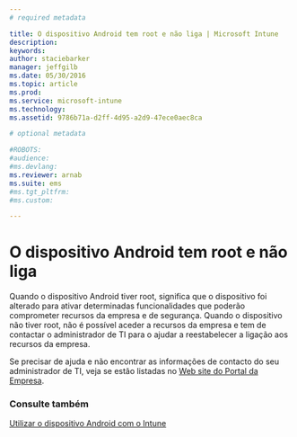```yaml
---
# required metadata

title: O dispositivo Android tem root e não liga | Microsoft Intune
description:
keywords:
author: staciebarker
manager: jeffgilb
ms.date: 05/30/2016
ms.topic: article
ms.prod:
ms.service: microsoft-intune
ms.technology:
ms.assetid: 9786b71a-d2ff-4d95-a2d9-47ece0aec8ca

# optional metadata

#ROBOTS:
#audience:
#ms.devlang:
ms.reviewer: arnab
ms.suite: ems
#ms.tgt_pltfrm:
#ms.custom:

---
```



# O dispositivo Android tem root e não liga

Quando o dispositivo Android tiver root, significa que o dispositivo foi alterado para ativar determinadas funcionalidades que poderão comprometer recursos da empresa e de segurança. Quando o dispositivo não tiver root, não é possível aceder a recursos da empresa e tem de contactar o administrador de TI para o ajudar a reestabelecer a ligação aos recursos da empresa.

Se precisar de ajuda e não encontrar as informações de contacto do seu administrador de TI, veja se estão listadas no [Web site do Portal da Empresa](http://portal.manage.microsoft.com).

### Consulte também
[Utilizar o dispositivo Android com o Intune](using-your-android-device-with-intune.md)

<!--HONumber=Jun16_HO1-->


